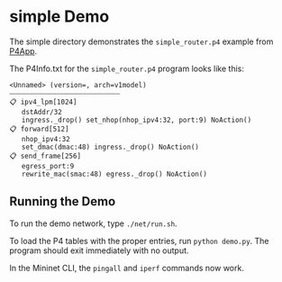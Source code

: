 # simple Demo

The simple directory demonstrates the `simple_router.p4` example from [P4App](https://github.com/p4lang/p4app).

The P4Info.txt for the `simple_router.p4` program looks like this:

```
<Unnamed> (version=, arch=v1model)
⎯⎯⎯⎯⎯⎯⎯⎯⎯⎯⎯⎯⎯⎯⎯⎯⎯⎯⎯⎯⎯⎯⎯⎯⎯⎯⎯⎯⎯⎯⎯⎯⎯
📋 ipv4_lpm[1024]
   dstAddr/32 
   ingress._drop() set_nhop(nhop_ipv4:32, port:9) NoAction()
📋 forward[512]
   nhop_ipv4:32 
   set_dmac(dmac:48) ingress._drop() NoAction()
📋 send_frame[256]
   egress_port:9 
   rewrite_mac(smac:48) egress._drop() NoAction()
```

## Running the Demo

To run the demo network, type `./net/run.sh`.

To load the P4 tables with the proper entries, run `python demo.py`. The program should
exit immediately with no output.

In the Mininet CLI, the `pingall` and `iperf` commands now work.
